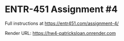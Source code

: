 # ENTR-451 Assignment #4

Full instructions at https://entr451.com/assignment-4/

Render URL: https://hw4-patricksloan.onrender.com